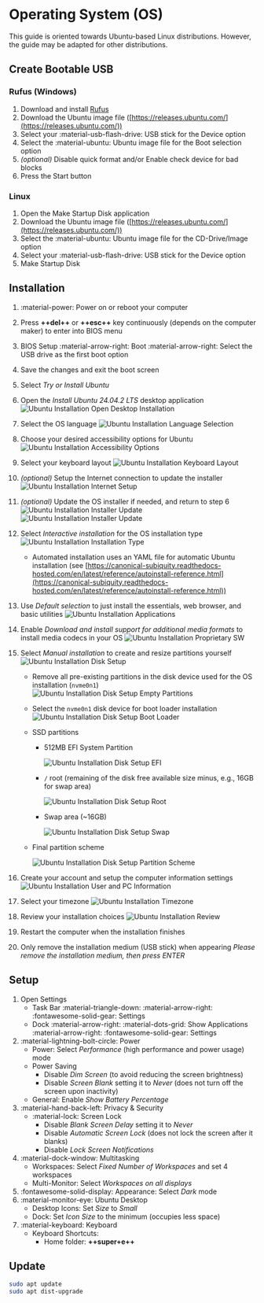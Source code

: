 # Operating System (OS)

This guide is oriented towards Ubuntu-based Linux distributions.
However, the guide may be adapted for other distributions.

## Create Bootable USB

### Rufus (Windows)

1. Download and install [Rufus](https://rufus.ie/en/)
2. Download the Ubuntu image file
   ([https://releases.ubuntu.com/](https://releases.ubuntu.com/))
3. Select your :material-usb-flash-drive: USB stick for the Device option
4. Select the :material-ubuntu: Ubuntu image file for the Boot selection option
5. _(optional)_ Disable quick format and/or Enable check device for bad blocks
6. Press the Start button

### Linux

1. Open the Make Startup Disk application
2. Download the Ubuntu image file
   ([https://releases.ubuntu.com/](https://releases.ubuntu.com/))
3. Select the :material-ubuntu: Ubuntu image file for the CD-Drive/Image option
4. Select your :material-usb-flash-drive: USB stick for the Device option
5. Make Startup Disk

## Installation

1. :material-power: Power on or reboot your computer
2. Press **++del++** or **++esc++** key continuously (depends on the computer
   maker) to enter into BIOS menu
3. BIOS Setup :material-arrow-right: Boot :material-arrow-right: Select the
   USB drive as the first boot option
4. Save the changes and exit the boot screen
5. Select _Try or Install Ubuntu_
6. Open the _Install Ubuntu 24.04.2 LTS_ desktop application
    ![Ubuntu Installation Open Desktop Installation](../../assets/tools/os/0_desktop.png)
7. Select the OS language
    ![Ubuntu Installation Language Selection](../../assets/tools/os/1_welcome.png)
8. Choose your desired accessibility options for Ubuntu
    ![Ubuntu Installation Accessibility Options](../../assets/tools/os/2_accessability.png)
9. Select your keyboard layout
    ![Ubuntu Installation Keyboard Layout](../../assets/tools/os/3_keyboard.png)
10. _(optional)_ Setup the Internet connection to update the installer
    ![Ubuntu Installation Internet Setup](../../assets/tools/os/4_internet.png)
11. _(optional)_ Update the OS installer if needed, and return to step 6
    ![Ubuntu Installation Installer Update](../../assets/tools/os/5_1_installer-update.png)
    ![Ubuntu Installation Installer Update](../../assets/tools/os/5_2_installer-update.png)
12. Select _Interactive installation_ for the OS installation type
    ![Ubuntu Installation Installation Type](../../assets/tools/os/6_installation-type.png)
    - Automated installation uses an YAML file for automatic Ubuntu installation
      (see [https://canonical-subiquity.readthedocs-hosted.com/en/latest/reference/autoinstall-reference.html](https://canonical-subiquity.readthedocs-hosted.com/en/latest/reference/autoinstall-reference.html))
13. Use _Default selection_ to just install the essentials, web browser, and
    basic utilities
    ![Ubuntu Installation Applications](../../assets/tools/os/7_applications.png)
14. Enable _Download and install support for additional media formats_ to
    install media codecs in your OS
    ![Ubuntu Installation Proprietary SW](../../assets/tools/os/8_proprietary-sw.png)
15. Select _Manual installation_ to create and resize partitions yourself
    ![Ubuntu Installation Disk Setup](../../assets/tools/os/9_disk-setup.png)
    - Remove all pre-existing partitions in the disk device used for the OS
      installation (`nvme0n1`)
        ![Ubuntu Installation Disk Setup Empty Partitions](../../assets/tools/os/9_disk-setup_0_empty-partitions.png)
    - Select the `nvme0n1` disk device for boot loader installation
        ![Ubuntu Installation Disk Setup Boot Loader](../../assets/tools/os/9_disk-setup_1_bootloader-device.png)
    - SSD partitions
        - 512MB EFI System Partition

            ![Ubuntu Installation Disk Setup EFI](../../assets/tools/os/9_disk-setup_2_efi.png)

        - `/` root (remaining of the disk free available size minus, e.g.,
          16GB for swap area)

            ![Ubuntu Installation Disk Setup Root](../../assets/tools/os/9_disk-setup_3_root.png)

        - Swap area (~16GB)

            ![Ubuntu Installation Disk Setup Swap](../../assets/tools/os/9_disk-setup_4_swap.png)

    - Final partition scheme

        ![Ubuntu Installation Disk Setup Partition Scheme](../../assets/tools/os/9_disk-setup_5_scheme.png)

16. Create your account and setup the computer information settings
    ![Ubuntu Installation User and PC Information](../../assets/tools/os/10_user+pc-information.png)
17. Select your timezone
    ![Ubuntu Installation Timezone](../../assets/tools/os/11_timezone.png)
18. Review your installation choices
    ![Ubuntu Installation Review](../../assets/tools/os/12_review.png)
19. Restart the computer when the installation finishes
20. Only remove the installation medium (USB stick) when appearing
    _Please remove the installation medium, then press ENTER_

## Setup

1. Open Settings
    - Task Bar :material-triangle-down: :material-arrow-right:
      :fontawesome-solid-gear: Settings
    - Dock :material-arrow-right: :material-dots-grid: Show Applications
      :material-arrow-right: :fontawesome-solid-gear: Settings
2. :material-lightning-bolt-circle: Power
    - Power: Select _Performance_ (high performance and power usage) mode
    - Power Saving
        - Disable _Dim Screen_ (to avoid reducing the screen brightness)
        - Disable _Screen Blank_ setting it to _Never_ (does not turn off the
          screen upon inactivity)
    - General: Enable _Show Battery Percentage_
3. :material-hand-back-left: Privacy & Security
    - :material-lock: Screen Lock
        - Disable _Blank Screen Delay_ setting it to _Never_
        - Disable _Automatic Screen Lock_ (does not lock the screen after it
          blanks)
        - Disable _Lock Screen Notifications_
4. :material-dock-window: Multitasking
    - Workspaces: Select _Fixed Number of Workspaces_ and set 4 workspaces
    - Multi-Monitor: Select _Workspaces on all displays_
5. :fontawesome-solid-display: Appearance: Select _Dark_ mode
6. :material-monitor-eye: Ubuntu Desktop
    - Desktop Icons: Set _Size_ to _Small_
    - Dock: Set _Icon Size_ to the minimum (occupies less space)
7. :material-keyboard: Keyboard
    - Keyboard Shortcuts:
        - Home folder: **++super+e++**

## Update

```sh
sudo apt update
sudo apt dist-upgrade
```

